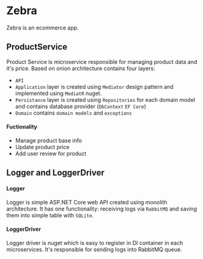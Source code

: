# Zebra
Zebra is an ecommerce app.

## ProductService
Product Service is microservice responsible for managing product data and it's price. Based on onion architecture contains four layers:
* `API` 
* `Application` layer is created using `Mediator` design pattern and implemented using `MediatR` nuget.
* `Persistance` layer is created using `Repositories` for each domain model and contains database provider (`DbContext` `EF Core`)
* `Domain` contains `domain models` and `exceptions`

#### Fuctionality 
* Manage product base info
* Update product price
* Add user review for product


## Logger and LoggerDriver

#### Logger
Logger is simple ASP.NET Core web API created using monolith architecture. It has one functionality: receiving logs via `RabbitMQ` and saving them into simple table with `SQLite`.

#### LoggerDriver
Logger driver is nuget which is easy to register in DI container in each microservices. It's responsible for sending logs into RabbitMQ queue.